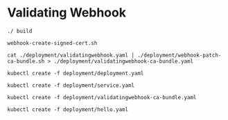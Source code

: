 # Validating Webhook

```
./ build
```

```
webhook-create-signed-cert.sh
```


```
cat ./deployment/validatingwebhook.yaml | ./deployment/webhook-patch-ca-bundle.sh > ./deployment/validatingwebhook-ca-bundle.yaml
```

```
kubectl create -f deployment/deployment.yaml
```

```
kubectl create -f deployment/service.yaml
```

```
kubectl create -f deployment/validatingwebhook-ca-bundle.yaml
```

```
kubectl create -f deployment/hello.yaml
```